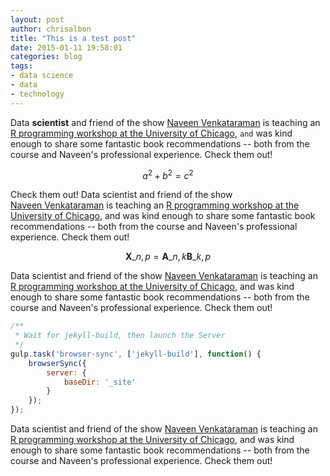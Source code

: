 ```yaml
---
layout: post
author: chrisalbon
title: "This is a test post"
date: 2015-01-11 19:58:01
categories: blog
tags:
- data science
- data
- technology
---
```


Data **scientist** and friend of the show [Naveen Venkataraman](https://github.com/nvenkataraman1/RProgrammingWorkshop) is teaching an [R programming workshop at the University of Chicago](https://github.com/nvenkataraman1/RProgrammingWorkshop), ```and``` was kind enough to share some fantastic book recommendations -- both from the course and Naveen's professional experience. Check them out!

$$a^2 + b^2 = c^2$$

Check them out!
Data scientist and friend of the show [Naveen Venkataraman](https://github.com/nvenkataraman1/RProgrammingWorkshop) is teaching an [R programming workshop at the University of Chicago](https://github.com/nvenkataraman1/RProgrammingWorkshop), and was kind enough to share some fantastic book recommendations -- both from the course and Naveen's professional experience. Check them out!

$$ \mathbf{X}\_{n,p} = \mathbf{A}\_{n,k} \mathbf{B}\_{k,p} $$

Data scientist and friend of the show [Naveen Venkataraman](https://github.com/nvenkataraman1/RProgrammingWorkshop) is teaching an [R programming workshop at the University of Chicago](https://github.com/nvenkataraman1/RProgrammingWorkshop), and was kind enough to share some fantastic book recommendations -- both from the course and Naveen's professional experience. Check them out!


```javascript
/**
 * Wait for jekyll-build, then launch the Server
 */
gulp.task('browser-sync', ['jekyll-build'], function() {
	browserSync({
		server: {
			baseDir: '_site'
		}
	});
});
```

Data scientist and friend of the show [Naveen Venkataraman](https://github.com/nvenkataraman1/RProgrammingWorkshop) is teaching an [R programming workshop at the University of Chicago](https://github.com/nvenkataraman1/RProgrammingWorkshop), and was kind enough to share some fantastic book recommendations -- both from the course and Naveen's professional experience. Check them out!
